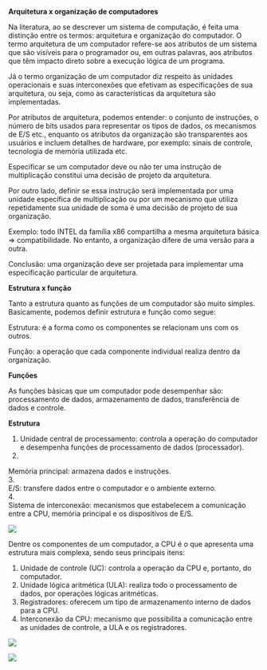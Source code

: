 **Arquitetura x organização de computadores**

Na literatura, ao se descrever um sistema de computação, é feita uma distinção entre os termos: arquitetura e organização do computador. O termo arquitetura de um computador refere-se aos atributos de um sistema que são visíveis para o programador ou, em outras palavras, aos atributos que têm impacto direto sobre a execução lógica de um programa.

Já o termo organização de um computador diz respeito às unidades operacionais e suas interconexões que efetivam as especificações de sua arquitetura, ou seja, como as características da arquitetura são implementadas.

Por atributos de arquitetura, podemos entender: o conjunto de instruções, o número de bits usados para representar os tipos de dados, os mecanismos de E/S etc., enquanto os atributos da organização são transparentes aos usuários e incluem detalhes de hardware, por exemplo: sinais de controle, tecnologia de memória utilizada etc.

Especificar se um computador deve ou não ter uma instrução de multiplicação constitui uma decisão de projeto da arquitetura.

Por outro lado, definir se essa instrução será implementada por uma unidade específica de multiplicação ou por um mecanismo que utiliza repetidamente sua unidade de soma é uma decisão de projeto de sua organização.

Exemplo: todo INTEL da família x86 compartilha a mesma arquitetura básica => compatibilidade. No entanto, a organização difere de uma versão para a outra.

Conclusão: uma organização deve ser projetada para implementar uma especificação particular de arquitetura.

**Estrutura x função**

Tanto a estrutura quanto as funções de um computador são muito simples. Basicamente, podemos definir estrutura e função como segue:

Estrutura: é a forma como os componentes se relacionam uns com os outros.

Função: a operação que cada componente individual realiza dentro da organização.

**Funções**

As funções básicas que um computador pode desempenhar são: processamento de dados, armazenamento de dados, transferência de dados e controle.

**Estrutura**

1. Unidade central de processamento: controla a operação do computador e desempenha funções de processamento de dados (processador).  
2.  
Memória principal: armazena dados e instruções.  
3.  
E/S: transfere dados entre o computador e o ambiente externo.  
4.  
Sistema de interconexão: mecanismos que estabelecem a comunicação entre a CPU, memória principal e os dispositivos de E/S.

[![](https://img.uninove.br/static/0/0/0/0/0/0/0/1/0/8/7/108761/a11i01_arco80_100.jpg)](https://img.uninove.br/static/0/0/0/0/0/0/0/1/0/8/7/108761/a11i01_arco80_100.jpg)

Dentre os componentes de um computador, a CPU é o que apresenta uma estrutura mais complexa, sendo seus principais itens:

1. Unidade de controle (UC): controla a operação da CPU e, portanto, do computador.
2. Unidade lógica aritmética (ULA): realiza todo o processamento de dados, por operações lógicas aritméticas.
3. Registradores: oferecem um tipo de armazenamento interno de dados para a CPU.
4. Interconexão da CPU: mecanismo que possibilita a comunicação entre as unidades de controle, a ULA e os registradores.

[![](https://img.uninove.br/static/0/0/0/0/0/0/0/1/0/8/7/108764/a11i02_arco80_100.jpg)](https://img.uninove.br/static/0/0/0/0/0/0/0/1/0/8/7/108764/a11i02_arco80_100.jpg)

[![](https://img.uninove.br/static/0/0/0/0/0/0/0/1/0/8/7/108762/a11i03_arco80_100.jpg)](https://img.uninove.br/static/0/0/0/0/0/0/0/1/0/8/7/108762/a11i03_arco80_100.jpg)